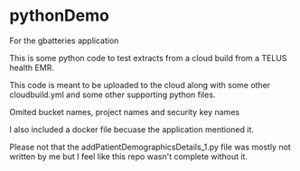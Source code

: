 # pythonDemo
For the gbatteries application


This is some python code to test extracts from a cloud build from a TELUS health EMR.

This code is meant to be uploaded to the cloud along with some other cloudbuild.yml and some other supporting python files.

Omited bucket names, project names and security key names

I also included a docker file becuase the application mentioned it.


Please not that the addPatientDemographicsDetails_1.py file was mostly not written by me but I feel like this repo wasn't complete without it.
